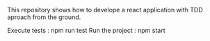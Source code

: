 This repository shows how to develope a react application with TDD aproach from the ground.

Execute tests : npm run test
Run the project : npm start 

